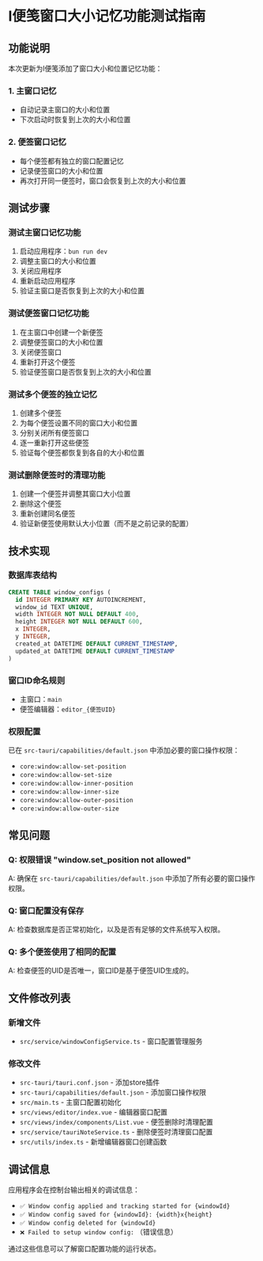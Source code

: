 # I便笺窗口大小记忆功能测试指南

## 功能说明

本次更新为I便笺添加了窗口大小和位置记忆功能：

### 1. 主窗口记忆
- 自动记录主窗口的大小和位置
- 下次启动时恢复到上次的大小和位置

### 2. 便签窗口记忆
- 每个便签都有独立的窗口配置记忆
- 记录便签窗口的大小和位置
- 再次打开同一便签时，窗口会恢复到上次的大小和位置

## 测试步骤

### 测试主窗口记忆功能
1. 启动应用程序：`bun run dev`
2. 调整主窗口的大小和位置
3. 关闭应用程序
4. 重新启动应用程序
5. 验证主窗口是否恢复到上次的大小和位置

### 测试便签窗口记忆功能
1. 在主窗口中创建一个新便签
2. 调整便签窗口的大小和位置
3. 关闭便签窗口
4. 重新打开这个便签
5. 验证便签窗口是否恢复到上次的大小和位置

### 测试多个便签的独立记忆
1. 创建多个便签
2. 为每个便签设置不同的窗口大小和位置
3. 分别关闭所有便签窗口
4. 逐一重新打开这些便签
5. 验证每个便签都恢复到各自的大小和位置

### 测试删除便签时的清理功能
1. 创建一个便签并调整其窗口大小位置
2. 删除这个便签
3. 重新创建同名便签
4. 验证新便签使用默认大小位置（而不是之前记录的配置）

## 技术实现

### 数据库表结构
```sql
CREATE TABLE window_configs (
  id INTEGER PRIMARY KEY AUTOINCREMENT,
  window_id TEXT UNIQUE,
  width INTEGER NOT NULL DEFAULT 400,
  height INTEGER NOT NULL DEFAULT 600,
  x INTEGER,
  y INTEGER,
  created_at DATETIME DEFAULT CURRENT_TIMESTAMP,
  updated_at DATETIME DEFAULT CURRENT_TIMESTAMP
)
```

### 窗口ID命名规则
- 主窗口：`main`
- 便签编辑器：`editor_{便签UID}`

### 权限配置
已在 `src-tauri/capabilities/default.json` 中添加必要的窗口操作权限：
- `core:window:allow-set-position`
- `core:window:allow-set-size`
- `core:window:allow-inner-position`
- `core:window:allow-inner-size`
- `core:window:allow-outer-position`
- `core:window:allow-outer-size`

## 常见问题

### Q: 权限错误 "window.set_position not allowed"
A: 确保在 `src-tauri/capabilities/default.json` 中添加了所有必要的窗口操作权限。

### Q: 窗口配置没有保存
A: 检查数据库是否正常初始化，以及是否有足够的文件系统写入权限。

### Q: 多个便签使用了相同的配置
A: 检查便签的UID是否唯一，窗口ID是基于便签UID生成的。

## 文件修改列表

### 新增文件
- `src/service/windowConfigService.ts` - 窗口配置管理服务

### 修改文件
- `src-tauri/tauri.conf.json` - 添加store插件
- `src-tauri/capabilities/default.json` - 添加窗口操作权限
- `src/main.ts` - 主窗口配置初始化
- `src/views/editor/index.vue` - 编辑器窗口配置
- `src/views/index/components/List.vue` - 便签删除时清理配置
- `src/service/tauriNoteService.ts` - 删除便签时清理窗口配置
- `src/utils/index.ts` - 新增编辑器窗口创建函数

## 调试信息

应用程序会在控制台输出相关的调试信息：
- `✅ Window config applied and tracking started for {windowId}`
- `✅ Window config saved for {windowId}: {width}x{height}`
- `✅ Window config deleted for {windowId}`
- `❌ Failed to setup window config:` （错误信息）

通过这些信息可以了解窗口配置功能的运行状态。
